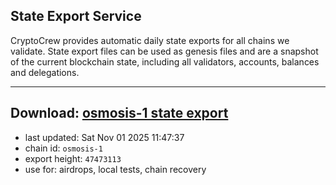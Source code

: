 ## State Export Service
CryptoCrew provides automatic daily state exports for all chains we validate. State export files can be used as genesis files and are a snapshot of the current blockchain state, including all validators, accounts, balances and delegations.

---
**Download: [osmosis-1 state export](https://dl-eu2.ccvalidators.com/SERVICE/osmosis/osmosis-1_export_47473113.json)**
---

- last updated: Sat Nov 01 2025 11:47:37
- chain id: `osmosis-1`
- export height: `47473113`
- use for: airdrops, local tests, chain recovery
